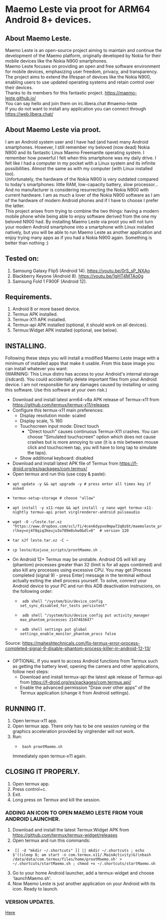# Maemo Leste via proot for ARM64 Android 8+ devices.
## About Maemo Leste.
Maemo Leste is an open-source project aiming to maintain and continue the development of the Maemo platform, originally developed by Nokia for their mobile devices like the Nokia N900 smartphones.  
Maemo Leste focuses on providing an open and free software environment for mobile devices, emphasizing user freedom, privacy, and transparency. The project aims to extend the lifespan of devices like the Nokia N900, enabling users to use updated operating systems and retain control over their devices.  
Thanks to its members for this fantastic project. https://maemo-leste.github.io/  
You can say hello and join them on irc.libera.chat #maemo-leste  
If you do not want to install any application you can connect through https://web.libera.chat/  

## About Maemo Leste via proot.
I am an Android system user and I have had (and have) many Android smartphones. However, I still remember my beloved (now dead) Nokia N900 and its fantastic Linux Maemo Freemantle operating system. I remember how powerful I felt when this smartphone was my daily drive. I felt like I had a computer in my pocket with a Linux system and its infinite possibilities. Almost the same as with my computer (with Linux installed too).  
Unfortunately, the hardware of the Nokia N900 is very outdated compared to today's smartphones: little RAM, low-capacity battery, slow processor... And no manufacturer is considering resurrecting the Nokia N900 with current hardware. I am as much a lover of the Nokia N900 software as I am of the hardware of modern Android phones and if I have to choose I prefer the latter.  
This project arises from trying to combine the two things: having a modern mobile phone while being able to enjoy software derived from the one my beloved N900 had.
By installing Maemo Leste via proot you will not turn your modern Android smartphone into a smartphone with Linux installed natively, but you will be able to run Maemo Leste as another application and enjoy trying many apps as if you had a Nokia N900 again. Something is better than nothing :)  

## Tested on:
1. Samsung Galaxy Flip5 (Android 14). https://youtu.be/0rS_sP_NXAo
2. Blackberry Keyone (Android 8). https://youtu.be/1gHT4MTAo0g
3. Samsung Fold 1 F900F (Android 12).

## Requirements.
1. Android 8 or more based device.
2. Termux APK installed.  
3. Termux-X11 APK installed.  
4. Termux-api APK installed (optional, it should work on all devices).  
5. Termux:Widget APK installed (optional, see below).

## INSTALLING.
Following these steps you will install a modified Maemo Leste image with a minimum of installed apps that make it usable. From this base image you can install whatever you want:  
(WARNING: This Linux distro has access to your Android's internal storage (/sdcard). You could accidentally delete important files from your Android device. I am not responsible for any damages caused by installing or using this software. Use this software at your own risk.)  
- Download and install latest arm64-v8a APK release of Termux-x11 from https://github.com/termux/termux-x11/releases
- Configure this termux-x11 main preferences:
  - Display resolution mode: scaled
  - Display scale, % 160
  - Touchscreen input mode: Direct touch
      - "Direct touch" causes continuous Termux-X11 crashes. You can choose "Simulated touchscreen" option which does not cause crashes but is more annoying to use (it is a mix between mouse click and touchscreen tap, you will have to long tap to simulate the taps).
  - Show additional keyboard: disabled    
- Download and install latest APK file of Termux from https://f-droid.org/es/packages/com.termux/
- Open termux and run this (use copy & paste):
-     apt update -y && apt upgrade -y # press enter all times key if asked
-     termux-setup-storage # choose "allow"
-     apt install -y x11-repo && apt install -y nano wget termux-x11-nightly termux-api proot virglrenderer-android pulseaudio
-     wget -O ~/leste.tar.xz "https://www.dropbox.com/scl/fi/4cen6dypvo9mpw72q0z6t/maemoleste_proot_arm64_diejuse_v120.tar.xz?rlkey=nj4f8qiq3keuju3o789m8skw9&dl=0"  # version 120
-     tar xJf leste.tar.xz -C ~
-     cp leste/diejuse_scripts/prootMaemo.sh .
- On Android 12+ Termux may be unstable. Android OS will kill any (phantom) processes greater than 32 (limit is for all apps combined) and also kill any processes using excessive CPU. You may get [Process completed (signal 9) - press Enter] message in the terminal without actually exiting the shell process yourself.
To solve, connect your Android device to your PC and run this ADB deactivation instrucions, on the following order:
    -      adb shell "/system/bin/device_config set_sync_disabled_for_tests persistent"
    -      adb shell "/system/bin/device_config put activity_manager max_phantom_processes 2147483647"
    -      adb shell settings put global settings_enable_monitor_phantom_procs false
Source: https://maheshtechnicals.com/fix-termux-error-process-completed-signal-9-disable-phantom-process-killer-in-android-12-13/
### 

- OPTIONAL. If you want to access Android functions from Termux such as getting the battery level, opening the camera and other applications, follow next steps:
  - Download and install termux-api the latest apk release of Termux-api from https://f-droid.org/es/packages/com.termux.api/
  - Enable the advanced permission "Draw over other apps" of the Termux application (change it from Android settings).

## RUNNING IT.
1. Open termux-x11 app.
2. Open termux app. There only has to be one session running or the graphics acceleration provided by virglrender will not work.
3. Run:
    -      bash prootMaemo.sh
   Immediately open termux-x11 again.
   
## CLOSING IT PROPERLY.
1. Open termux app.
2. Press control+c.
3. Exit.
4. Long press on Termux and kill the session.  

### ADDING AN ICON TO OPEN MAEMO LESTE FROM YOUR ANDROID LAUNCHER.
1. Download and install the latest Termux:Widget APK from https://github.com/termux/termux-widget/releases
2. Open termux and run this commands:
-      [[ -d "mkdir ~/.shortcuts" ]] || mkdir ~/.shortcuts ; echo $'((sleep 8; am start -n com.termux.x11/.MainActivity)&)\nbash /data/data/com.termux/files/home/prootMaemo.sh' > ~/.shortcuts/startMaemo.sh ; chmod +x ~/.shortcuts/startMaemo.sh
3. Go to your home Android launcher, add a termux-widget and choose 'launchMaemo.sh'.
4. Now Maemo Leste is just another application on your Android with its icon. Ready to launch.

### VERSION UPDATES.
<a href='https://github.com/diejuse/proot_MaemoLeste_on_Android/blob/main/UPDATES.md'>Here</a>
